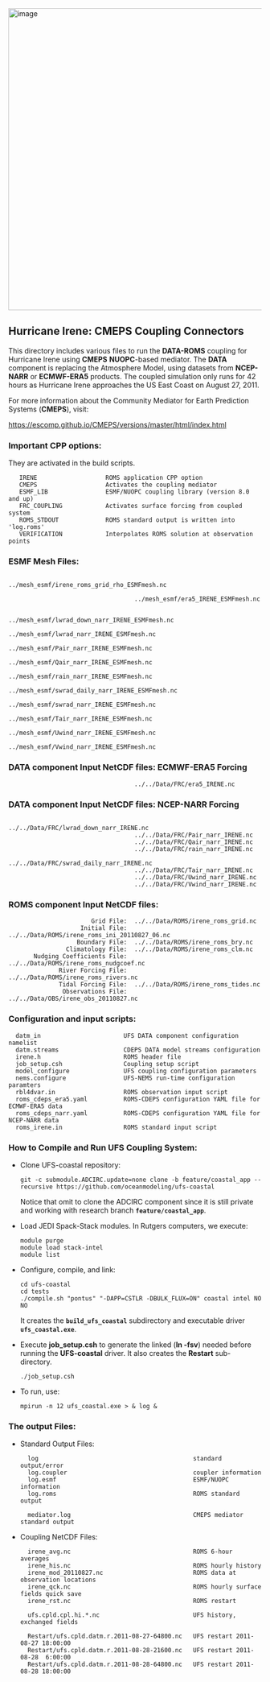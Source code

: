 <img width="600" alt="image" src="https://github.com/myroms/roms_test/assets/23062912/ad6a7ef1-1fed-4b2e-96b9-9c53615b9333">

## Hurricane Irene: CMEPS Coupling Connectors

This directory includes various files to run the **DATA-ROMS** coupling for Hurricane Irene
using **CMEPS** **NUOPC**-based mediator. The **DATA** component is replacing the 
Atmosphere Model, using datasets from **NCEP-NARR** or **ECMWF-ERA5** products.
The coupled simulation only runs for 42 hours as Hurricane Irene approaches the US 
East Coast on August 27, 2011.

For more information about the  Community Mediator for Earth Prediction Systems 
(**CMEPS**), visit:

https://escomp.github.io/CMEPS/versions/master/html/index.html

### Important CPP options:

They are activated in the build scripts.

```
   IRENE                   ROMS application CPP option
   CMEPS                   Activates the coupling mediator
   ESMF_LIB                ESMF/NUOPC coupling library (version 8.0 and up)
   FRC_COUPLING            Activates surface forcing from coupled system
   ROMS_STDOUT             ROMS standard output is written into 'log.roms'
   VERIFICATION            Interpolates ROMS solution at observation points
```

### ESMF Mesh Files:

```
                                   ../mesh_esmf/irene_roms_grid_rho_ESMFmesh.nc

                                   ../mesh_esmf/era5_IRENE_ESMFmesh.nc

                                   ../mesh_esmf/lwrad_down_narr_IRENE_ESMFmesh.nc
                                   ../mesh_esmf/lwrad_narr_IRENE_ESMFmesh.nc
                                   ../mesh_esmf/Pair_narr_IRENE_ESMFmesh.nc
                                   ../mesh_esmf/Qair_narr_IRENE_ESMFmesh.nc
                                   ../mesh_esmf/rain_narr_IRENE_ESMFmesh.nc
                                   ../mesh_esmf/swrad_daily_narr_IRENE_ESMFmesh.nc
                                   ../mesh_esmf/swrad_narr_IRENE_ESMFmesh.nc
                                   ../mesh_esmf/Tair_narr_IRENE_ESMFmesh.nc
                                   ../mesh_esmf/Uwind_narr_IRENE_ESMFmesh.nc
                                   ../mesh_esmf/Vwind_narr_IRENE_ESMFmesh.nc
```

### DATA component Input NetCDF files: ECMWF-ERA5 Forcing

```
                                   ../../Data/FRC/era5_IRENE.nc
```

### DATA component Input NetCDF files: NCEP-NARR Forcing

```
                                   ../../Data/FRC/lwrad_down_narr_IRENE.nc
                                   ../../Data/FRC/Pair_narr_IRENE.nc
                                   ../../Data/FRC/Qair_narr_IRENE.nc
                                   ../../Data/FRC/rain_narr_IRENE.nc
                                   ../../Data/FRC/swrad_daily_narr_IRENE.nc
                                   ../../Data/FRC/Tair_narr_IRENE.nc
                                   ../../Data/FRC/Uwind_narr_IRENE.nc
                                   ../../Data/FRC/Vwind_narr_IRENE.nc
```

### ROMS component Input NetCDF files:

```
                       Grid File:  ../../Data/ROMS/irene_roms_grid.nc
                    Initial File:  ../../Data/ROMS/irene_roms_ini_20110827_06.nc
                   Boundary File:  ../../Data/ROMS/irene_roms_bry.nc
                Climatology File:  ../../Data/ROMS/irene_roms_clm.nc
       Nudging Coefficients File:  ../../Data/ROMS/irene_roms_nudgcoef.nc
              River Forcing File:  ../../Data/ROMS/irene_roms_rivers.nc
              Tidal Forcing File:  ../../Data/ROMS/irene_roms_tides.nc
               Observations File:  ../../Data/OBS/irene_obs_20110827.nc
```

### Configuration and input scripts:

```
  datm_in                       UFS DATA component configuration namelist
  datm.streams                  CDEPS DATA model streams configuration
  irene.h                       ROMS header file
  job_setup.csh                 Coupling setup script
  model_configure               UFS coupling configuration parameters
  nems.configure                UFS-NEMS run-time configuration paramters
  rbl4dvar.in                   ROMS observation input script
  roms_cdeps_era5.yaml          ROMS-CDEPS configuration YAML file for ECMWF-ERA5 data
  roms_cdeps_narr.yaml          ROMS-CDEPS configuration YAML file for NCEP-NARR data
  roms_irene.in                 ROMS standard input script
 ```
     
### How to Compile and Run UFS Coupling System:

- Clone UFS-coastal repository:
  ```
  git -c submodule.ADCIRC.update=none clone -b feature/coastal_app --recursive https://github.com/oceanmodeling/ufs-coastal
  ```
  Notice that omit to clone the ADCIRC component since it is still private and working with research
  branch **`feature/coastal_app`**.

- Load JEDI Spack-Stack modules. In Rutgers computers, we execute:
  ```
  module purge
  module load stack-intel
  module list
  ```
- Configure, compile, and link:
  ```
  cd ufs-coastal
  cd tests
  ./compile.sh "pontus" "-DAPP=CSTLR -DBULK_FLUX=ON" coastal intel NO NO
  ```
  It creates the **`build_ufs_coastal`** subdirectory and executable driver **`ufs_coastal.exe`**.

- Execute **job_setup.csh** to generate the linked (**ln -fsv**) needed before running the
  **UFS-coastal** driver. It also creates the **Restart** sub-directory.

  ```
  ./job_setup.csh
  ```

- To run, use:
  ```
  mpirun -n 12 ufs_coastal.exe > & log &
  ```

### The output Files:

- Standard Output Files:

  ```
    log                                           standard output/error
    log.coupler                                   coupler information
    log.esmf                                      ESMF/NUOPC information
    log.roms                                      ROMS standard output

    mediator.log                                  CMEPS mediator standard output
  ```

- Coupling NetCDF Files:

  ```
    irene_avg.nc                                  ROMS 6-hour averages
    irene_his.nc                                  ROMS hourly history
    irene_mod_20110827.nc                         ROMS data at observation locations
    irene_qck.nc                                  ROMS hourly surface fields quick save
    irene_rst.nc                                  ROMS restart

    ufs.cpld.cpl.hi.*.nc                          UFS history, exchanged fields

    Restart/ufs.cpld.datm.r.2011-08-27-64800.nc   UFS restart 2011-08-27 18:00:00
    Restart/ufs.cpld.datm.r.2011-08-28-21600.nc   UFS restart 2011-08-28  6:00:00
    Restart/ufs.cpld.datm.r.2011-08-28-64800.nc   UFS restart 2011-08-28 18:00:00
    
  ```
